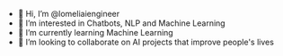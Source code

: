 - 👋 Hi, I’m @lomeliaiengineer
- 👀 I’m interested in Chatbots, NLP and Machine Learning
- 🌱 I’m currently learning Machine Learning
- 💞️ I’m looking to collaborate on AI projects that improve people's lives


<!---
- 📫 How to reach me ...
lomeliaiengineer/lomeliaiengineer is a ✨ special ✨ repository because its `README.md` (this file) appears on your GitHub profile.
You can click the Preview link to take a look at your changes.
--->
